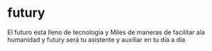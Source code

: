 # futury
El futuro esta lleno de tecnología y Miles de maneras de facilitar ala humanidad y futury será tu asistente y auxiliar en tu día a día 
